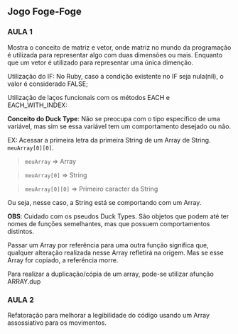## Jogo Foge-Foge



### AULA 1
Mostra o conceito de matriz e vetor, onde matriz no mundo da programação é utilizada para representar algo com duas dimensões ou mais. Enquanto que um vetor é utilizado para representar uma única dimenção.

Utilização do IF: No Ruby, caso a condição existente no IF seja nula(nil), o valor é considerado FALSE;

Utilização de laços funcionais com os métodos EACH e EACH_WITH_INDEX: 

**Conceito do Duck Type**: Não se preocupa com o tipo específico de uma variável, mas sim se essa variável tem um comportamento desejado ou não. 

EX: Acessar a primeira letra da primeira String de um Array de String. ```meuArray[0][0]```.
 > ```meuArray``` => Array

 > ```meuArray[0]``` => String

 > ```meuArray[0][0]``` => Primeiro caracter da String

 Ou seja, nesse caso, a String está se comportando com um Array.

 **OBS**: Cuidado com os pseudos Duck Types. São objetos que podem até ter nomes de funções semelhantes, mas que possuem comportamentos distintos.

 Passar um Array por referência para uma outra função significa que, qualquer alteração realizada nesse Array refletirá na origem. Mas se esse Array for copiado, a referência morre.

 Para realizar a duplicação/cópia de um array, pode-se utilizar afunção ARRAY.dup


 ### AULA 2
 Refatoração para melhorar a legibilidade do código usando um Array assossiativo para os movimentos.
 